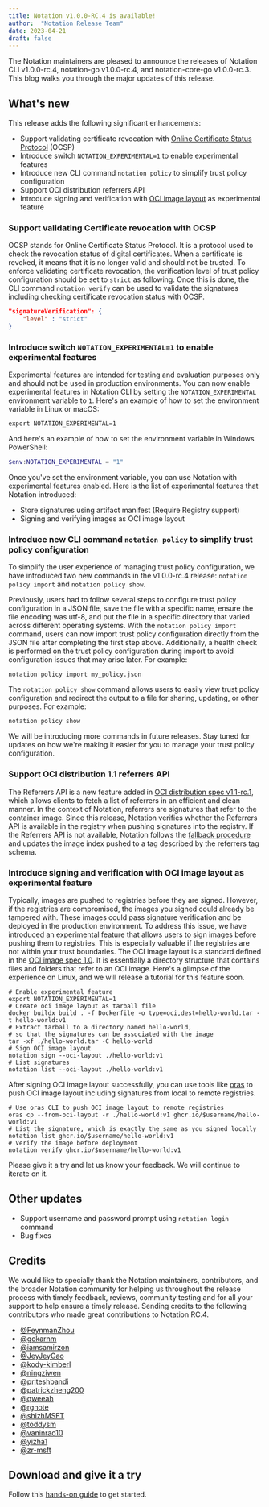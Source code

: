 ```yaml
---
title: Notation v1.0.0-RC.4 is available!
author:  "Notation Release Team"
date: 2023-04-21
draft: false
---
```


The Notation maintainers are pleased to announce the releases of Notation CLI v1.0.0-rc.4, notation-go v1.0.0-rc.4, and notation-core-go v1.0.0-rc.3. This blog walks you through the major updates of this release.

## What's new

This release adds the following significant enhancements:

- Support validating certificate revocation with [Online Certificate Status Protocol](https://en.wikipedia.org/wiki/Online_Certificate_Status_Protocol) (OCSP)
- Introduce switch `NOTATION_EXPERIMENTAL=1` to enable experimental features
- Introduce new CLI command `notation policy` to simplify trust policy configuration
- Support OCI distribution referrers API
- Introduce signing and verification with [OCI image layout](https://github.com/opencontainers/image-spec/blob/v1.0/image-layout.md) as experimental feature

### Support validating Certificate revocation with OCSP

OCSP stands for Online Certificate Status Protocol. It is a protocol used to check the revocation status of digital certificates. When a certificate is revoked, it means that it is no longer valid and should not be trusted. To enforce validating certificate revocation, the verification level of trust policy configuration should be set to `strict` as following. Once this is done, the CLI command `notation verify` can be used to validate the signatures including checking certificate revocation status with OCSP.

```json
"signatureVerification": {
    "level" : "strict" 
}
```

### Introduce switch `NOTATION_EXPERIMENTAL=1` to enable experimental features

Experimental features are intended for testing and evaluation purposes only and should not be used in production environments. You can now enable experimental features in Notation CLI by setting the `NOTATION_EXPERIMENTAL` environment variable to `1`. Here's an example of how to set the environment variable in Linux or macOS:

```shell
export NOTATION_EXPERIMENTAL=1
```

And here's an example of how to set the environment variable in Windows PowerShell:

```powershell
$env:NOTATION_EXPERIMENTAL = "1"
```

Once you've set the environment variable, you can use Notation with experimental features enabled. Here is the list of experimental features that Notation introduced:

- Store signatures using artifact manifest (Require Registry support)
- Signing and verifying images as OCI image layout

### Introduce new CLI command `notation policy` to simplify trust policy configuration

To simplify the user experience of managing trust policy configuration, we have introduced two new commands in the v1.0.0-rc.4 release: `notation policy import` and `notation policy show`.

Previously, users had to follow several steps to configure trust policy configuration in a JSON file, save the file with a specific name, ensure the file encoding was utf-8, and put the file in a specific directory that varied across different operating systems. With the `notation policy import` command, users can now import trust policy configuration directly from the JSON file after completing the first step above. Additionally, a health check is performed on the trust policy configuration during import to avoid configuration issues that may arise later. For example:

```shell
notation policy import my_policy.json
```

The `notation policy show` command allows users to easily view trust policy configuration and redirect the output to a file for sharing, updating, or other purposes. For example:

```shell
notation policy show
```

We will be introducing more commands in future releases. Stay tuned for updates on how we're making it easier for you to manage your trust policy configuration.

### Support OCI distribution 1.1 referrers API

The Referrers API is a new feature added in [OCI distribution spec v1.1-rc.1](https://github.com/opencontainers/distribution-spec/blob/v1.1.0-rc1/spec.md#listing-referrers), which allows clients to fetch a list of referrers in an efficient and clean manner. In the context of Notation, referrers are signatures that refer to the container image. Since this release, Notation verifies whether the Referrers API is available in the registry when pushing signatures into the registry. If the Referrers API is not available, Notation follows the [fallback procedure](https://github.com/opencontainers/distribution-spec/blob/v1.1.0-rc1/spec.md#unavailable-referrers-api) and updates the image index pushed to a tag described by the referrers tag schema.

### Introduce signing and verification with OCI image layout as experimental feature

Typically, images are pushed to registries before they are signed. However, if the registries are compromised, the images you signed could already be tampered with. These images could pass signature verification and be deployed in the production environment. To address this issue, we have introduced an experimental feature that allows users to sign images before pushing them to registries. This is especially valuable if the registries are not within your trust boundaries. The OCI image layout is a standard defined in the [OCI image spec 1.0](https://github.com/opencontainers/image-spec/blob/v1.0/image-layout.md). It is essentially a directory structure that contains files and folders that refer to an OCI image. Here's a glimpse of the experience on Linux, and we will release a tutorial for this feature soon.

```shell
# Enable experimental feature
export NOTATION_EXPERIMENTAL=1
# Create oci image layout as tarball file
docker buildx build . -f Dockerfile -o type=oci,dest=hello-world.tar -t hello-world:v1
# Extract tarball to a directory named hello-world, 
# so that the signatures can be associated with the image
tar -xf ./hello-world.tar -C hello-world
# Sign OCI image layout
notation sign --oci-layout ./hello-world:v1
# List signatures
notation list --oci-layout ./hello-world:v1
```

After signing OCI image layout successfully, you can use tools like [oras](https://oras.land/) to push OCI image layout including signatures from local to remote registries.

```shell
# Use oras CLI to push OCI image layout to remote registries
oras cp --from-oci-layout -r ./hello-world:v1 ghcr.io/$username/hello-world:v1
# List the signature, which is exactly the same as you signed locally
notation list ghcr.io/$username/hello-world:v1
# Verify the image before deployment
notation verify ghcr.io/$username/hello-world:v1
```

Please give it a try and let us know your feedback. We will continue to iterate on it.

## Other updates

- Support username and password prompt using `notation login` command
- Bug fixes

## Credits

We would like to specially thank the Notation maintainers, contributors, and the broader Notation community for helping us throughout the release process with timely feedback, reviews, community testing and for all your support to help ensure a timely release. Sending credits to the following contributors who made great contributions to Notation RC.4.

- [@FeynmanZhou](https://github.com/FeynmanZhou)
- [@gokarnm](https://github.com/gokarnm)
- [@iamsamirzon](https://github.com/iamsamirzon)
- [@JeyJeyGao](https://github.com/JeyJeyGao)
- [@kody-kimberl](https://github.com/kody-kimberl)
- [@ningziwen](https://github.com/ningziwen)
- [@priteshbandi](https://github.com/priteshbandi)
- [@patrickzheng200](https://github.com/patrickzheng200)
- [@qweeah](https://github.com/qweeah)
- [@rgnote](https://github.com/rgnote)
- [@shizhMSFT](https://github.com/shizhMSFT)
- [@toddysm](https://github.com/toddysm)
- [@vaninrao10](https://github.com/vaninrao10)
- [@yizha1](https://github.com/yizha1)
- [@zr-msft](https://github.com/zr-msft)

## Download and give it a try

Follow this [hands-on guide](https://notaryproject.dev/docs/quickstart/) to get started.
